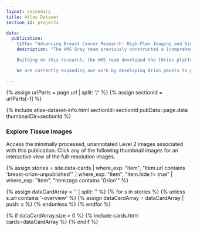 ```yaml
---
layout: secondary
title: Atlas Dataset
section_id: projects

data:
  publication:
    title: "Advancing Breast Cancer Research: High-Plex Imaging and Single-Cell Profiling for Early Detection and Biomarker Discovery"
    description: "The HMS Gray team previously constructed a [comprehensive human breast atlas](https://www.graybrcaatlas.org/atlas-datasets/gray-rosenbluth-selfors-2022/) by integrating single-cell proteomics and transcriptomics, which revealed distinct epithelial subtypes linked to age, parity, and BRCA2 mutation status. A significant discovery from this work was the identification of basal-luminal (BL) alveolar cells, a hybrid cell population that expresses both basal/myoepithelial and luminal markers, demonstrating low transcriptional lineage fidelity. These cells accumulate with age, are regulated by TGFβ signaling, and exhibit gene expression profiles similar to basal-like breast cancers, suggesting a potential role in tumor initiation and progression. <br><br>

    Building on this research, the HMS team developed the [Orion platform](https://doi.org/10.1038/s43018-023-00576-1), a high-plex immunofluorescence imaging system capable of capturing same-section H&E-staining and multiplexed immunofluorescence (IF) imaging in whole-slide formats. By integrating immunofluorescence with traditional histology, we demonstrated its ability to enhance biomarker discovery for predicting disease progression. The findings underscore the promise of multimodal tissue imaging in improving diagnostic precision, prognostic accuracy, and biomarker development in oncology. <br><br>

    We are currently expanding our work by developing Orion panels to profile large cohorts of BRCA samples. The primary objective is to identify early-stage lesions using cutting-edge single-cell technology, which may pave the way for early detection strategies for BRCA-associated carcinogenesis and provide potential therapeutic insights for affected patients. In our pilot study, we successfully profiled 15 BRCA patient samples and 3 wild-type controls, using two distinct Orion panels followed by H&E histology. This dataset represents an unprecedented resource for understanding the biological and histological underpinnings of early cancer development, offering critical insights into BRCA-driven tumorigenesis."

---
```


{% assign urlParts = page.url | split: '/' %}
{% assign sectionId = urlParts[-1] %}

{% include atlas-dataset-info.html
    sectionId=sectionId
    pubData=page.data
    thumbnailDir=sectionId %}

### Explore Tissue Images
Access the minimally processed, unannotated Level 2 images associated with this publication. Click any of the following thumbnail images for an interactive view of the full-resolution images.

{%
    assign stories = site.data-cards
    | where_exp: "item", "item.url contains 'breast-orion-unpublished'"
    | where_exp: "item", "item.hide != true"
    | where_exp: "item", "item.tags contains 'Orion'"
%}

{% assign dataCardArray = '' | split: '' %}
{% for s in stories %}
  {% unless s.url contains '-overview' %}
    {% assign dataCardArray = dataCardArray | push: s %}
  {% endunless %}
{% endfor %}

{% if dataCardArray.size > 0 %}
  {% include cards.html cards=dataCardArray %}
{% endif %}
